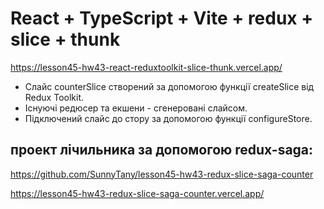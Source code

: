 # React + TypeScript + Vite + redux + slice + thunk
https://lesson45-hw43-react-reduxtoolkit-slice-thunk.vercel.app/

- Слайс counterSlice створений за допомогою функції createSlice від Redux Toolkit.
- Існуючі редюсер та екшени - сгенеровані слайсом.
- Підключений слайс до стору за допомогою функції configureStore.

## проект лічильника за допомогою redux-saga: 
https://github.com/SunnyTany/lesson45-hw43-redux-slice-saga-counter 

https://lesson45-hw43-redux-slice-saga-counter.vercel.app/
